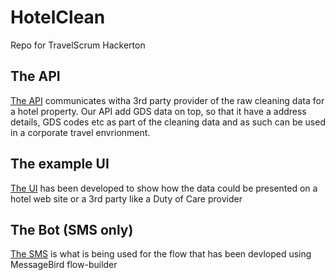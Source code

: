 # HotelClean
Repo for TravelScrum Hackerton

## The API

[The API](https://github.com/smarthotelrate-io/HotelClean/tree/master/clean-hotel-api) communicates witha 3rd party provider of the raw cleaning data for a hotel property. Our API add GDS data on top, so that it have a address details, GDS codes etc as part of the cleaning data and as such can be used in a corporate travel envrionment.

## The example UI

[The UI](https://github.com/smarthotelrate-io/HotelClean/tree/master/HotelClean-UI) has been developed to show how the data could be presented on a hotel web site or a 3rd party like a Duty of Care provider

## The Bot (SMS only)

[The SMS](https://github.com/smarthotelrate-io/HotelClean/blob/master/Export%20of%20TravelScrum%20Hackerton.json) is what is being used for the flow that has been devloped using MessageBird flow-builder
